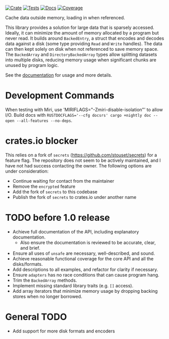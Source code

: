 [![Crate][CrateStatus]][Crate]
[![Tests][TestsStatus]][Tests]
[![Docs][PagesStatus]][Docs]
[![Coverage][Coverage]][CoveragePages]

Cache data outside memory, loading in when referenced.

This library provides a solution for large data that is sparsely accessed.
Ideally, it can minimize the amount of memory allocated by a program but never read.
It builds around `BackedEntry`, a struct that encodes and decodes data against a disk
(some type providing `Read` and `Write` handles). The data can then kept solely on disk when
not referenced to save memory space. The `BackedArray` and `DirectoryBackedArray` types
allow splitting datasets into multiple disks, reducing memory usage when significant
chunks are unused by program logic.

See the [documentation][Docs] for usage and more details.

# Development Commands

When testing with Miri, use 'MIRIFLAGS="-Zmiri-disable-isolation"' to allow I/O.
Build docs with `RUSTDOCFLAGS='--cfg docsrs' cargo +nightly doc --open --all-features --no-deps`.

# crates.io blocker
This relies on a fork of `secrets` (<https://github.com/stouset/secrets>) for a feature flag.
The repository does not seem to be actively maintained, and I have not had
success contacting the owner. The following options are under consideration:
* Continue waiting for contact from the maintainer
* Remove the `encrypted` feature
* Add the fork of `secrets` to this codebase
* Publish the fork of `secrets` to crates.io under another name

# TODO before 1.0 release
* Achieve full documentation of the API, including explanatory documentation.
    * Also ensure the documentation is reviewed to be accurate, clear, and brief.
* Ensure all uses of `unsafe` are necessary, well-described, and sound.
* Achieve reasonable functional coverage for the core API and all the disks/formats.
* Add descriptions to all examples, and refactor for clarity if necessary.
* Ensure `adapters` has no race conditions that can cause program hang.
* Trim the `BackedArray` methods. 
* Implement missing standard library traits (e.g. `[]` access).
* Add array iterators that minimize memory usage by dropping backing stores when no longer borrowed.

# General TODO
* Add support for more disk formats and encoders

[CrateStatus]: https://img.shields.io/crates/v/backed_data.svg
[Crate]: https://crates.io/crates/backed_data
[TestsStatus]: https://github.com/Bennett-Petzold/backed_data/actions/workflows/all-tests.yml/badge.svg?branch=main
[Tests]: https://github.com/Bennett-Petzold/backed_data/actions/workflows/all-tests.yml
[PagesStatus]: https://github.com/Bennett-Petzold/backed_data/actions/workflows/pages.yml/badge.svg?branch=main
[Docs]: https://bennett-petzold.github.io/backed_data/docs/backed_data/
[Coverage]: https://bennett-petzold.github.io/backed_data/coverage/badge.svg
[CoveragePages]: https://bennett-petzold.github.io/backed_data/coverage/
